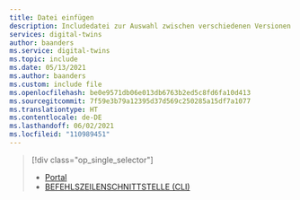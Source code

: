 ```yaml
---
title: Datei einfügen
description: Includedatei zur Auswahl zwischen verschiedenen Versionen des Artikels zum Registrieren der Azure Digital Twins-App
services: digital-twins
author: baanders
ms.service: digital-twins
ms.topic: include
ms.date: 05/13/2021
ms.author: baanders
ms.custom: include file
ms.openlocfilehash: be0e9571db06e013db6763b2ed5c8fd6fa10d413
ms.sourcegitcommit: 7f59e3b79a12395d37d569c250285a15df7a1077
ms.translationtype: HT
ms.contentlocale: de-DE
ms.lasthandoff: 06/02/2021
ms.locfileid: "110989451"
---
```

> [!div class="op_single_selector"]
> * [Portal](../articles/digital-twins/how-to-create-app-registration-portal.md)
> * [BEFEHLSZEILENSCHNITTSTELLE (CLI)](../articles/digital-twins/how-to-create-app-registration-cli.md)